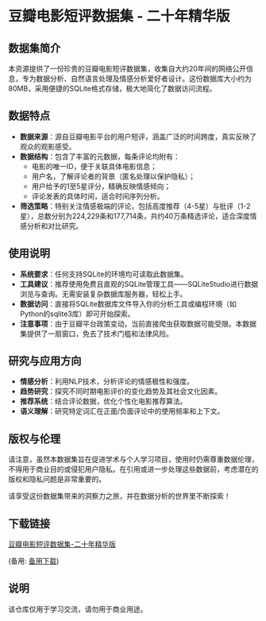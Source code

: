 # 豆瓣电影短评数据集 - 二十年精华版

## 数据集简介
本资源提供了一份珍贵的豆瓣电影短评数据集，收集自大约20年间的网络公开信息，专为数据分析、自然语言处理及情感分析爱好者设计。这份数据库大小约为80MB，采用便捷的SQLite格式存储，极大地简化了数据访问流程。

## 数据特点
- **数据来源**：源自豆瓣电影平台的用户短评，涵盖广泛的时间跨度，真实反映了观众的观影感受。
- **数据结构**：包含了丰富的元数据，每条评论均附有：
    - 电影的唯一ID，便于关联具体电影信息；
    - 用户名，了解评论者的背景（匿名处理以保护隐私）；
    - 用户给予的1至5星评分，精确反映情感倾向；
    - 评论发表的具体时间，适合时间序列分析。
- **筛选策略**：特别关注情感极端的评论，包括高度推荐（4-5星）与批评（1-2星），总数分别为224,229条和177,714条，共约40万条精选评论，适合深度情感分析和对比研究。
  
## 使用说明
- **系统要求**：任何支持SQLite的环境均可读取此数据集。
- **工具建议**：推荐使用免费且直观的SQLite管理工具——SQLiteStudio进行数据浏览与查询。无需安装复杂数据库服务器，轻松上手。
- **数据访问**：直接将SQLite数据库文件导入你的分析工具或编程环境（如Python的sqlite3库）即可开始探索。
- **注意事项**：由于豆瓣平台政策变动，当前直接爬虫获取数据可能受限。本数据集提供了一扇窗口，免去了技术门槛和法律风险。

## 研究与应用方向
- **情感分析**：利用NLP技术，分析评论的情感极性和强度。
- **趋势研究**：探究不同时期电影评价的变化趋势及其社会文化因素。
- **推荐系统**：结合评论数据，优化个性化电影推荐算法。
- **语义理解**：研究特定词汇在正面/负面评论中的使用频率和上下文。

## 版权与伦理
请注意，虽然本数据集旨在促进学术与个人学习项目，使用时仍需尊重数据伦理，不得用于商业目的或侵犯用户隐私。在引用或进一步处理这些数据前，考虑潜在的版权和隐私问题是非常重要的。

请享受这份数据集带来的洞察力之旅，并在数据分析的世界里不断探索！

## 下载链接
[豆瓣电影短评数据集-二十年精华版](https://pan.quark.cn/s/09b2b02ecb52) 

(备用: [备用下载](https://pan.baidu.com/s/1CzC4kczR0t0MB8zQF62Hnw?pwd=1234))

## 说明

该仓库仅用于学习交流，请勿用于商业用途。
